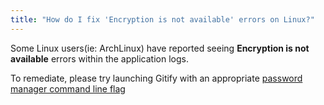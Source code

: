 ```yaml
---
title: "How do I fix 'Encryption is not available' errors on Linux?"
---
```

Some Linux users(ie: ArchLinux) have reported seeing **Encryption is not available** errors within the application logs.

To remediate, please try launching Gitify with an appropriate [password manager command line flag](https://www.electronjs.org/docs/latest/api/safe-storage#safestoragesetuseplaintextencryptionuseplaintext)